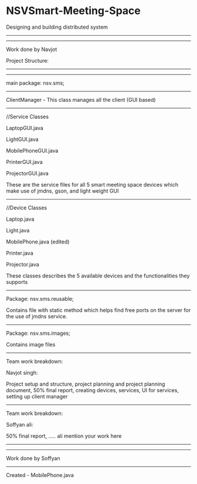 # NSVSmart-Meeting-Space
Designing and building distributed system

***********
***********
Work done by Navjot

Project Structure:

***********
***********

main package: nsv.sms;


***********

ClientManager - This class manages all the client (GUI based)

***********

//Service Classes


LaptopGUI.java

LightGUI.java

MobilePhoneGUI.java 

PrinterGUI.java

ProjectorGUI.java


These are the service files for all 5 smart meeting space devices which make use of jmdns,  gson, and light weight GUI

***********

//Device Classes


Laptop.java

Light.java

MobilePhone.java (edited)

Printer.java

Projector.java


These classes describes the 5 available devices and the functionalities they supports

***********

Package: nsv.sms.reusable;


Contains file with static method which helps find free ports on the server for the use of jmdns service.


***********

Package: nsv.sms.images;


Contains image files

***********


Team work breakdown: 


Navjot singh: 

Project setup and structure, project planning and project planning document, 50% final report, creating devices, services, UI for services, setting up client manager 

*****************************************************************************
Team work breakdown:


Soffyan ali: 

50% final report, ….. ali mention your work here 

***********
***********
Work done by Soffyan
***********

Created - MobilePhone.java 



